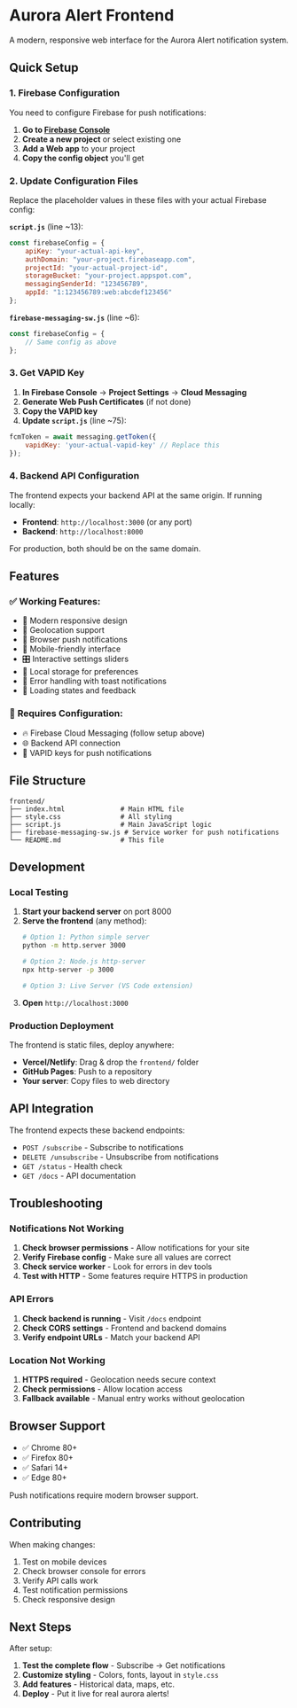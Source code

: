 # Aurora Alert Frontend

A modern, responsive web interface for the Aurora Alert notification system.

## Quick Setup

### 1. Firebase Configuration

You need to configure Firebase for push notifications:

1. **Go to [Firebase Console](https://console.firebase.google.com/)**
2. **Create a new project** or select existing one
3. **Add a Web app** to your project
4. **Copy the config object** you'll get

### 2. Update Configuration Files

Replace the placeholder values in these files with your actual Firebase config:

**`script.js`** (line ~13):
```javascript
const firebaseConfig = {
    apiKey: "your-actual-api-key",
    authDomain: "your-project.firebaseapp.com", 
    projectId: "your-actual-project-id",
    storageBucket: "your-project.appspot.com",
    messagingSenderId: "123456789",
    appId: "1:123456789:web:abcdef123456"
};
```

**`firebase-messaging-sw.js`** (line ~6):
```javascript
const firebaseConfig = {
    // Same config as above
};
```

### 3. Get VAPID Key

1. **In Firebase Console** → **Project Settings** → **Cloud Messaging**
2. **Generate Web Push Certificates** (if not done)
3. **Copy the VAPID key**
4. **Update `script.js`** (line ~75):
```javascript
fcmToken = await messaging.getToken({
    vapidKey: 'your-actual-vapid-key' // Replace this
});
```

### 4. Backend API Configuration

The frontend expects your backend API at the same origin. If running locally:

- **Frontend**: `http://localhost:3000` (or any port)
- **Backend**: `http://localhost:8000` 

For production, both should be on the same domain.

## Features

### ✅ **Working Features:**
- 🎨 Modern responsive design
- 📍 Geolocation support
- 🔔 Browser push notifications
- 📱 Mobile-friendly interface
- 🎛️ Interactive settings sliders
- 💾 Local storage for preferences
- 🚨 Error handling with toast notifications
- 🔄 Loading states and feedback

### 🚧 **Requires Configuration:**
- 🔥 Firebase Cloud Messaging (follow setup above)
- 🌐 Backend API connection
- 🔑 VAPID keys for push notifications

## File Structure

```
frontend/
├── index.html              # Main HTML file
├── style.css               # All styling
├── script.js               # Main JavaScript logic
├── firebase-messaging-sw.js # Service worker for push notifications
└── README.md               # This file
```

## Development

### Local Testing

1. **Start your backend server** on port 8000
2. **Serve the frontend** (any method):
   ```bash
   # Option 1: Python simple server
   python -m http.server 3000
   
   # Option 2: Node.js http-server
   npx http-server -p 3000
   
   # Option 3: Live Server (VS Code extension)
   ```
3. **Open** `http://localhost:3000`

### Production Deployment

The frontend is static files, deploy anywhere:
- **Vercel/Netlify**: Drag & drop the `frontend/` folder
- **GitHub Pages**: Push to a repository
- **Your server**: Copy files to web directory

## API Integration

The frontend expects these backend endpoints:

- `POST /subscribe` - Subscribe to notifications
- `DELETE /unsubscribe` - Unsubscribe from notifications  
- `GET /status` - Health check
- `GET /docs` - API documentation

## Troubleshooting

### Notifications Not Working
1. **Check browser permissions** - Allow notifications for your site
2. **Verify Firebase config** - Make sure all values are correct
3. **Check service worker** - Look for errors in dev tools
4. **Test with HTTP** - Some features require HTTPS in production

### API Errors
1. **Check backend is running** - Visit `/docs` endpoint
2. **Check CORS settings** - Frontend and backend domains
3. **Verify endpoint URLs** - Match your backend API

### Location Not Working
1. **HTTPS required** - Geolocation needs secure context
2. **Check permissions** - Allow location access
3. **Fallback available** - Manual entry works without geolocation

## Browser Support

- ✅ Chrome 80+
- ✅ Firefox 80+  
- ✅ Safari 14+
- ✅ Edge 80+

Push notifications require modern browser support.

## Contributing

When making changes:
1. Test on mobile devices
2. Check browser console for errors
3. Verify API calls work
4. Test notification permissions
5. Check responsive design

## Next Steps

After setup:
1. **Test the complete flow** - Subscribe → Get notifications
2. **Customize styling** - Colors, fonts, layout in `style.css`
3. **Add features** - Historical data, maps, etc.
4. **Deploy** - Put it live for real aurora alerts! 